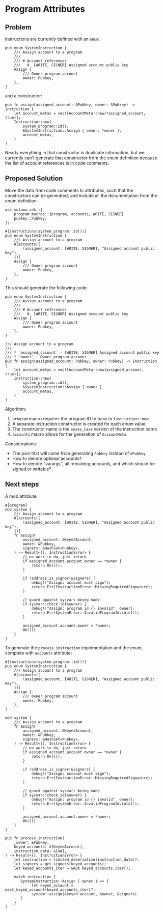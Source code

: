 # Program Attributes

## Problem

Instructions are currently defined with an `enum`:

```rust,ignore
pub enum SystemInstruction {
    /// Assign account to a program
    ///
    /// # Account references
    ///   0. [WRITE, SIGNER] Assigned account public key
    Assign {
        /// Owner program account
        owner: Pubkey,
    },
}
```

and a constructor:

```rust,ignore
pub fn assign(assigned_account: &Pubkey, owner: &Pubkey) -> Instruction {
    let account_metas = vec![AccountMeta::new(*assigned_account, true)];
    Instruction::new(
        system_program::id(),
        &SystemInstruction::Assign { owner: *owner },
        account_metas,
    )
}
```

Nearly everything in that constructor is duplicate information, but we
currently can't generate that constructor from the enum definition because
the list of account references is in code comments.

## Proposed Solution

Move the data from code comments to attributes, such that the constructors
can be generated, and include all the documentation from the enum definition.


```rust,ignore
use solana_sdk::{
    program_macros::{program, accounts, WRITE, SIGNER}
    pubkey::Pubkey;
};

#[instructions(system_program::id())]
pub enum SystemInstruction {
    /// Assign account to a program
    #[accounts([
        (assigned_account, [WRITE, SIGNER], "Assigned account public key"),
    ])]
    Assign {
        /// Owner program account
        owner: Pubkey,
    },
}
```

This should generate the following code:

```rust,ignore
pub enum SystemInstruction {
    /// Assign account to a program
    ///
    /// # Account references
    ///   0. [WRITE, SIGNER] Assigned account public key
    Assign {
        /// Owner program account
        owner: Pubkey,
    },
}

/// Assign account to a program
///
/// * `assigned_account` - [WRITE, SIGNER] Assigned account public key
/// * `owner` - Owner program account
pub fn assign(assigned_account: Pubkey, owner: Pubkey) -> Instruction {
    let account_metas = vec![AccountMeta::new(assigned_account, true)];
    Instruction::new(
        system_program::id(),
        &SystemInstruction::Assign { owner },
        account_metas,
    )
}
```

Algorithm:

1. `program` macro requires the program ID to pass to `Instruction::new`
2. A separate instruction constructor is created for each enum value
3. The constructor name is the `snake_case` version of the instruction name
4. `accounts` macro allows for the generation of `AccountMeta`.

Considerations:

* The pain that will come from generating `Pubkey` instead of `&Pubkey`
* How to denote optional accounts?
* How to denote "varargs", all remaining accounts, and which should be signed
  or writable?

## Next steps

A mod attribute:

```rust,ignore
#[program]
mod system {
    /// Assign account to a program
    #[accounts([
        (assigned_account, [WRITE, SIGNER], "Assigned account public key"),
    ])]
    fn assign(
        assigned_account: &KeyedAccount,
        owner: &Pubkey,
        signers: &HashSet<Pubkey>,
    ) -> Result<(), InstructionError> {
        // no work to do, just return
        if assigned_account.account.owner == *owner {
            return Ok(());
        }

        if !address.is_signer(&signers) {
            debug!("Assign: account must sign");
            return Err(InstructionError::MissingRequiredSignature);
        }

        // guard against sysvars being made
        if sysvar::check_id(&owner) {
            debug!("Assign: program id {} invalid", owner);
            return Err(SystemError::InvalidProgramId.into());
        }

        assigned_account.account.owner = *owner;
        Ok(())
    }
}
```

To generate the `process_instruction` implementation and the enum,
complete with `accounts` attribute:

```rust,ignore
#[instructions(system_program::id())]
pub enum SystemInstruction {
    /// Assign account to a program
    #[accounts([
        (assigned_account, [WRITE, SIGNER], "Assigned account public key"),
    ])]
    Assign {
        /// Owner program account
        owner: Pubkey,
    },
}

mod system {
    /// Assign account to a program
    fn assign(
        assigned_account: &KeyedAccount,
        owner: &Pubkey,
        signers: &HashSet<Pubkey>,
    ) -> Result<(), InstructionError> {
        // no work to do, just return
        if assigned_account.account.owner == *owner {
            return Ok(());
        }

        if !address.is_signer(&signers) {
            debug!("Assign: account must sign");
            return Err(InstructionError::MissingRequiredSignature);
        }

        // guard against sysvars being made
        if sysvar::check_id(&owner) {
            debug!("Assign: program id {} invalid", owner);
            return Err(SystemError::InvalidProgramId.into());
        }

        assigned_account.account.owner = *owner;
        Ok(())
    }
}

pub fn process_instruction(
    _owner: &Pubkey,
    keyed_accounts: &[KeyedAccount],
    instruction_data: &[u8],
) -> Result<(), InstructionError> {
    let instruction = limited_deserialize(instruction_data)?;
    let signers = get_signers(keyed_accounts);
    let keyed_accounts_iter = &mut keyed_accounts.iter();

    match instruction {
       SystemInstruction::Assign { owner } => {
            let keyed_account = next_keyed_account(keyed_accounts_iter)?;
            system::assign(&keyed_account, &owner, &signers)
       }
    }
}
```

